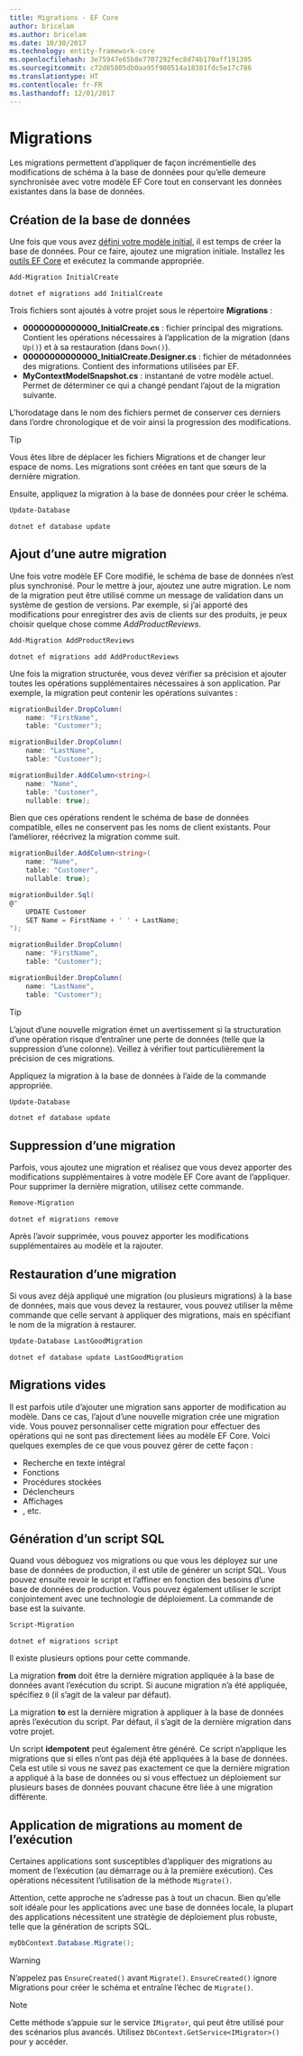 ```yaml
---
title: Migrations - EF Core
author: bricelam
ms.author: bricelam
ms.date: 10/30/2017
ms.technology: entity-framework-core
ms.openlocfilehash: 3e75947e65b8e7707292fec8d74b170aff191395
ms.sourcegitcommit: c72d85805db0aa95f980514a18381fdc5e17c786
ms.translationtype: HT
ms.contentlocale: fr-FR
ms.lasthandoff: 12/01/2017
---
```

<a name="migrations"></a>Migrations
==========
Les migrations permettent d’appliquer de façon incrémentielle des modifications de schéma à la base de données pour qu’elle demeure synchronisée avec votre modèle EF Core tout en conservant les données existantes dans la base de données.

<a name="creating-the-database"></a>Création de la base de données
---------------------
Une fois que vous avez [défini votre modèle initial][1], il est temps de créer la base de données. Pour ce faire, ajoutez une migration initiale.
Installez les [outils EF Core][2] et exécutez la commande appropriée.

``` powershell
Add-Migration InitialCreate
```
``` Console
dotnet ef migrations add InitialCreate
```

Trois fichiers sont ajoutés à votre projet sous le répertoire **Migrations** :

* **00000000000000_InitialCreate.cs** : fichier principal des migrations. Contient les opérations nécessaires à l’application de la migration (dans `Up()`) et à sa restauration (dans `Down()`).
* **00000000000000_InitialCreate.Designer.cs** : fichier de métadonnées des migrations. Contient des informations utilisées par EF.
* **MyContextModelSnapshot.cs** : instantané de votre modèle actuel. Permet de déterminer ce qui a changé pendant l’ajout de la migration suivante.

L’horodatage dans le nom des fichiers permet de conserver ces derniers dans l’ordre chronologique et de voir ainsi la progression des modifications.

> [!TIP]
> Vous êtes libre de déplacer les fichiers Migrations et de changer leur espace de noms. Les migrations sont créées en tant que sœurs de la dernière migration.

Ensuite, appliquez la migration à la base de données pour créer le schéma.

``` powershell
Update-Database
```
``` Console
dotnet ef database update
```

<a name="adding-another-migration"></a>Ajout d’une autre migration
------------------------
Une fois votre modèle EF Core modifié, le schéma de base de données n’est plus synchronisé. Pour le mettre à jour, ajoutez une autre migration. Le nom de la migration peut être utilisé comme un message de validation dans un système de gestion de versions. Par exemple, si j’ai apporté des modifications pour enregistrer des avis de clients sur des produits, je peux choisir quelque chose comme *AddProductReviews*.

``` powershell
Add-Migration AddProductReviews
```
``` Console
dotnet ef migrations add AddProductReviews
```

Une fois la migration structurée, vous devez vérifier sa précision et ajouter toutes les opérations supplémentaires nécessaires à son application. Par exemple, la migration peut contenir les opérations suivantes :

``` csharp
migrationBuilder.DropColumn(
    name: "FirstName",
    table: "Customer");

migrationBuilder.DropColumn(
    name: "LastName",
    table: "Customer");

migrationBuilder.AddColumn<string>(
    name: "Name",
    table: "Customer",
    nullable: true);
```

Bien que ces opérations rendent le schéma de base de données compatible, elles ne conservent pas les noms de client existants. Pour l’améliorer, réécrivez la migration comme suit.

``` csharp
migrationBuilder.AddColumn<string>(
    name: "Name",
    table: "Customer",
    nullable: true);

migrationBuilder.Sql(
@"
    UPDATE Customer
    SET Name = FirstName + ' ' + LastName;
");

migrationBuilder.DropColumn(
    name: "FirstName",
    table: "Customer");

migrationBuilder.DropColumn(
    name: "LastName",
    table: "Customer");
```

> [!TIP]
> L’ajout d’une nouvelle migration émet un avertissement si la structuration d’une opération risque d’entraîner une perte de données (telle que la suppression d’une colonne). Veillez à vérifier tout particulièrement la précision de ces migrations.

Appliquez la migration à la base de données à l’aide de la commande appropriée.

``` powershell
Update-Database
```
``` Console
dotnet ef database update
```

<a name="removing-a-migration"></a>Suppression d’une migration
--------------------
Parfois, vous ajoutez une migration et réalisez que vous devez apporter des modifications supplémentaires à votre modèle EF Core avant de l’appliquer.
Pour supprimer la dernière migration, utilisez cette commande.

``` powershell
Remove-Migration
```
``` Console
dotnet ef migrations remove
```

Après l’avoir supprimée, vous pouvez apporter les modifications supplémentaires au modèle et la rajouter.

<a name="reverting-a-migration"></a>Restauration d’une migration
---------------------
Si vous avez déjà appliqué une migration (ou plusieurs migrations) à la base de données, mais que vous devez la restaurer, vous pouvez utiliser la même commande que celle servant à appliquer des migrations, mais en spécifiant le nom de la migration à restaurer.

``` powershell
Update-Database LastGoodMigration
```
``` Console
dotnet ef database update LastGoodMigration
```

<a name="empty-migrations"></a>Migrations vides
----------------
Il est parfois utile d’ajouter une migration sans apporter de modification au modèle. Dans ce cas, l’ajout d’une nouvelle migration crée une migration vide. Vous pouvez personnaliser cette migration pour effectuer des opérations qui ne sont pas directement liées au modèle EF Core.
Voici quelques exemples de ce que vous pouvez gérer de cette façon :

* Recherche en texte intégral
* Fonctions
* Procédures stockées
* Déclencheurs
* Affichages
* , etc.

<a name="generating-a-sql-script"></a>Génération d’un script SQL
-----------------------
Quand vous déboguez vos migrations ou que vous les déployez sur une base de données de production, il est utile de générer un script SQL. Vous pouvez ensuite revoir le script et l’affiner en fonction des besoins d’une base de données de production. Vous pouvez également utiliser le script conjointement avec une technologie de déploiement. La commande de base est la suivante.

``` powershell
Script-Migration
```
``` Console
dotnet ef migrations script
```

Il existe plusieurs options pour cette commande.

La migration **from** doit être la dernière migration appliquée à la base de données avant l’exécution du script. Si aucune migration n’a été appliquée, spécifiez `0` (il s’agit de la valeur par défaut).

La migration **to** est la dernière migration à appliquer à la base de données après l’exécution du script. Par défaut, il s’agit de la dernière migration dans votre projet.

Un script **idempotent** peut également être généré. Ce script n’applique les migrations que si elles n’ont pas déjà été appliquées à la base de données. Cela est utile si vous ne savez pas exactement ce que la dernière migration a appliqué à la base de données ou si vous effectuez un déploiement sur plusieurs bases de données pouvant chacune être liée à une migration différente.

<a name="applying-migrations-at-runtime"></a>Application de migrations au moment de l’exécution
------------------------------
Certaines applications sont susceptibles d’appliquer des migrations au moment de l’exécution (au démarrage ou à la première exécution). Ces opérations nécessitent l’utilisation de la méthode `Migrate()`.

Attention, cette approche ne s’adresse pas à tout un chacun. Bien qu’elle soit idéale pour les applications avec une base de données locale, la plupart des applications nécessitent une stratégie de déploiement plus robuste, telle que la génération de scripts SQL.

``` csharp
myDbContext.Database.Migrate();
```

> [!WARNING]
> N’appelez pas `EnsureCreated()` avant `Migrate()`. `EnsureCreated()` ignore Migrations pour créer le schéma et entraîne l’échec de `Migrate()`.

> [!NOTE]
> Cette méthode s’appuie sur le service `IMigrator`, qui peut être utilisé pour des scénarios plus avancés. Utilisez `DbContext.GetService<IMigrator>()` pour y accéder.


  [1]: ../../modeling/index.md
  [2]: ../../miscellaneous/cli/index.md
